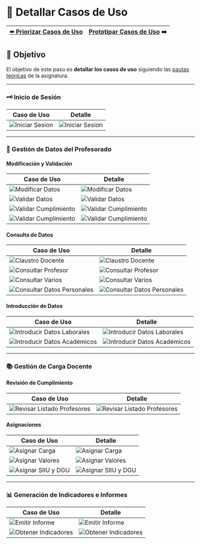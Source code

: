 # 📝 Detallar Casos de Uso

| [⬅️ Priorizar Casos de Uso](PriorizarCasosDeUso.md) | [Prototipar Casos de Uso](PrototiparCasosDeUso.md) ➡️ |
|:--|--:|

## 🎯 **Objetivo**
El objetivo de este paso es **detallar los casos de uso** siguiendo las [pautas teóricas](https://github.com/mmasias/IdSw1/blob/main/temario/contenidos/Cdu.dCdU.md#c%C3%B3mo) de la asignatura.

---

### 🗝️ Inicio de Sesión

| **Caso de Uso** | **Detalle** |
|-----------------|-------------|
| ![Iniciar Sesion](/images/modelosUML/CdU/Individuales/IniciarSesion.svg) | ![Iniciar Sesion](/images/modelosUML/CdU/DetallarCasosDeUso/Conjunto/IniciarSesion.svg) |

---

### 📂 Gestión de Datos del Profesorado

#### Modificación y Validación

| **Caso de Uso**  | **Detalle**        |
|------------------|--------------------|
| ![Modificar Datos](/images/modelosUML/CdU/Individuales/ModificarDatos.svg) | ![Modificar Datos](/images/modelosUML/CdU/DetallarCasosDeUso/RRHH/ModificarDatos.svg) |
| ![Validar Datos](/images/modelosUML/CdU/Individuales/ValidarDatos.svg) | ![Validar Datos](/images/modelosUML/CdU/DetallarCasosDeUso/RRHH/ValidarDatos.svg) |
| ![Validar Cumplimiento](/images/modelosUML/CdU/Individuales/ValidarValores.svg) | ![Validar Cumplimiento](/images/modelosUML/CdU/DetallarCasosDeUso/Ordenacion/ValidarCumplimiento.svg) |
| ![Validar Cumplimiento](/images/modelosUML/CdU/Individuales/ValidarMemoriaTitulacion.svg) | ![Validar Cumplimiento](/images/modelosUML/CdU/DetallarCasosDeUso/TecnicoCalidad/ValidarCumplimiento.svg) |

#### Consulta de Datos

| **Caso de Uso**   | **Detalle**    |                                      
|-------------------|----------------|
| ![Claustro Docente](/images/modelosUML/CdU/Individuales/ClaustroDocente.svg) | ![Claustro Docente](/images/modelosUML/CdU/DetallarCasosDeUso/Conjunto/ClaustroDocente.svg) |
| ![Consultar Profesor](/images/modelosUML/CdU/Individuales/ConsultarProfesor.svg) | ![Consultar Profesor](/images/modelosUML/CdU/DetallarCasosDeUso/Conjunto/ConsultarProfesor.svg) |
| ![Consultar Varios](/images/modelosUML/CdU/Individuales/ConsultarVarios.svg) | ![Consultar Varios](/images/modelosUML/CdU/DetallarCasosDeUso/Profesores/ConsultarAsignacionVarios.svg) |
| ![Consultar Datos Personales](/images/modelosUML/CdU/Individuales/ConsultarDatosPersonales.svg) | ![Consultar Datos Personales](/images/modelosUML/CdU/DetallarCasosDeUso/Profesores/ConsultarValores.svg) |

#### Introducción de Datos

| **Caso de Uso**    | **Detalle**  |
|--------------------|--------------|
| ![Introducir Datos Laborales](/images/modelosUML/CdU/Individuales/IntroducirDatosLaborales.svg) | ![Introducir Datos Laborales](/images/modelosUML/CdU/DetallarCasosDeUso/RRHH/IntroducirDatosLaborales.svg) |
| ![Introducir Datos Académicos](/images/modelosUML/CdU/Individuales/IntroducirDatosAcademicos.svg) | ![Introducir Datos Académicos](/images/modelosUML/CdU/DetallarCasosDeUso/Profesores/IntroducirDatosAcademicos.svg) |

---

### 📚 Gestión de Carga Docente

#### Revisión de Cumplimiento

| **Caso de Uso**     | **Detalle**   |   
|---------------------|---------------|
| ![Revisar Listado Profesores](/images/modelosUML/CdU/Individuales/RevisarListadoProfesores.svg) | ![Revisar Listado Profesores](/images/modelosUML/CdU/DetallarCasosDeUso/Conjunto/RevisarListadoProfesores.svg) |

#### Asignaciones

| **Caso de Uso**    | **Detalle**   |
|--------------------|---------------|
| ![Asignar Carga](/images/modelosUML/CdU/Individuales/AsignarCargaDocente.svg) | ![Asignar Carga](/images/modelosUML/CdU/DetallarCasosDeUso/Ordenacion/AsignarCargaDocente.svg) |
| ![Asignar Valores](/images/modelosUML/CdU/Individuales/AsignarValores.svg) | ![Asignar Valores](/images/modelosUML/CdU/DetallarCasosDeUso/TecnicoCalidad/AsignarValores.svg) |
| ![Asignar SIIU y DGU](/images/modelosUML/CdU/Individuales/AsignarSIIUyDGU.svg) | ![Asignar SIIU y DGU](/images/modelosUML/CdU/DetallarCasosDeUso/TecnicoCalidad/AsignarSIIUyDGU.svg) |

---

### 📊 Generación de Indicadores e Informes

| **Caso de Uso**        | **Detalle**    |
|------------------------|----------------|
| ![Emitir Informe](/images/modelosUML/CdU/Individuales/EmitirInforme.svg) | ![Emitir Informe](/images/modelosUML/CdU/DetallarCasosDeUso/TecnicoCalidad/EmitirInforme.svg) |
| ![Obtener Indicadores](/images/modelosUML/CdU/Individuales/ObtenerIndicadores.svg) | ![Obtener Indicadores](/images/modelosUML/CdU/DetallarCasosDeUso/TecnicoCalidad/ObtenerIndicadores.svg) |

